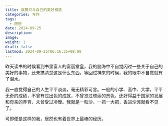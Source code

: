 ```yaml
---
title: 就算只与自己的美好相遇
categories: 写作
tags:
  - 随想
date: 2024-09-25
description: 
image: 
weight: 1
draft: false
lastmod: 2024-09-25T06:16:35+08:00
---
```

昨天读书的时候看到书里富人的富丽堂皇，我的脑海中不自觉闪过一些关于自己的美好的事物，还未搞清楚这是什么东西，等回过神来的时候，我的眼中不自觉就有了泪水。

我一直觉得自己的人生平平淡淡，毫无精彩可言。一般的小学、高中、大学，平平无奇的成绩，不曾有过出色的成就，不曾览过瑰丽的景色，还好得益于国家的发展和母亲的养育，未曾受过冷暧。我就是一粒沙，一抓一大把，丢进沙滩就看不见了。

可即便是这样的我，居然也有着世界上最棒的经历。


